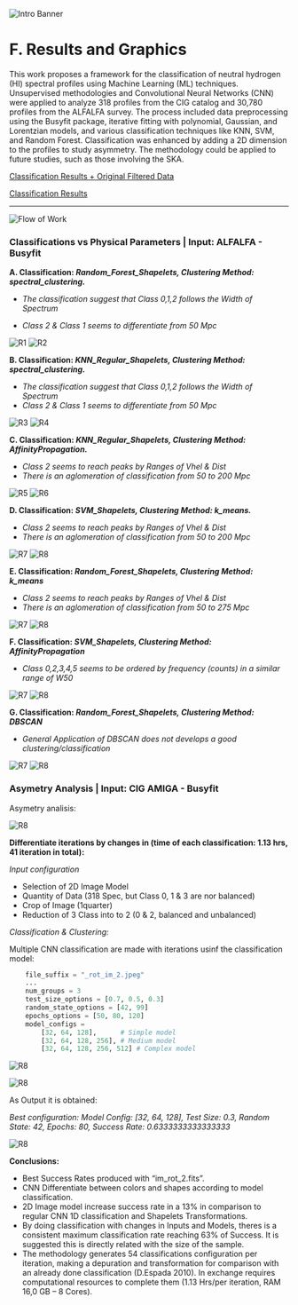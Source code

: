 ![Intro Banner](content/im/Introban.png)



# F. Results and Graphics

This work proposes a framework for the classification of neutral hydrogen (HI) spectral profiles using Machine Learning (ML) techniques. Unsupervised methodologies and Convolutional Neural Networks (CNN) were applied to analyze 318 profiles from the CIG catalog and 30,780 profiles from the ALFALFA survey. The process included data preprocessing using the Busyfit package, iterative fitting with polynomial, Gaussian, and Lorentzian models, and various classification techniques like KNN, SVM, and Random Forest. Classification was enhanced by adding a 2D dimension to the profiles to study asymmetry. The methodology could be applied to future studies, such as those involving the SKA.

[Classification Results + Original Filtered Data](./classification_results_plots.pdf)

[Classification Results](./classification_results_plots_ALL.pdf)


---
![Flow of Work](content/im/Flow_of_Work_2.jpg)

### Classifications vs Physical Parameters | Input: ALFALFA - Busyfit 

**A. Classification: *Random_Forest_Shapelets, Clustering Method: spectral_clustering.***

- *The classification suggest that Class 0,1,2 follows the Width of Spectrum*

- *Class 2 & Class 1 seems to differentiate from 50 Mpc*

![R1](content/im/R1.png)
![R2](content/im/R2.png)

**B. Classification: *KNN_Regular_Shapelets, Clustering Method: spectral_clustering.***
- *The classification suggest that Class 0,1,2 follows the Width of Spectrum*
- *Class 2 & Class 1 seems to differentiate from 50 Mpc*

![R3](content/im/R3.png)
![R4](content/im/R4.png)

**C. Classification: *KNN_Regular_Shapelets, Clustering Method: AffinityPropagation.***
- *Class 2 seems to reach peaks by Ranges of Vhel & Dist*
- *There is an aglomeration of classification from 50 to 200 Mpc*

![R5](content/im/R5.png)
![R6](content/im/R6.png)

**D. Classification: *SVM_Shapelets, Clustering Method: k_means.***
- *Class 2 seems to reach peaks by Ranges of Vhel & Dist*
- *There is an aglomeration of classification from 50 to 200 Mpc*

![R7](content/im/R7.png)
![R8](content/im/R8.png)

**E. Classification: *Random_Forest_Shapelets, Clustering Method: k_means***
- *Class 2 seems to reach peaks by Ranges of Vhel & Dist*
- *There is an aglomeration of classification from 50 to 275 Mpc*

![R7](content/im/R11.png)
![R8](content/im/R12.png)

**F. Classification: *SVM_Shapelets, Clustering Method: AffinityPropagation***
- *Class 0,2,3,4,5 seems to be ordered by frequency (counts) in a similar range of W50*

![R7](content/im/R13.png)
![R8](content/im/R14.png)

**G. Classification: *Random_Forest_Shapelets, Clustering Method: DBSCAN***
- *General Application of DBSCAN does not develops a good clustering/classification*

![R7](content/im/R15.png)
![R8](content/im/R16.png)


### Asymetry Analysis | Input: CIG AMIGA - Busyfit

Asymetry analisis:

![R8](content/im/R22.jpg)

**Differentiate iterations by changes in (time of each classification: 1.13 hrs, 41 iteration in total):**

*Input configuration*

- Selection of 2D Image Model
- Quantity of Data (318 Spec, but Class 0, 1 & 3 are nor balanced)
- Crop of Image (1quarter)
- Reduction of 3 Class into to 2 (0 & 2, balanced and unbalanced)

*Classification & Clustering:*

Multiple CNN classification are made with iterations usinf the classification model:

``` python 
    file_suffix = "_rot_im_2.jpeg"
    ...
    num_groups = 3
    test_size_options = [0.7, 0.5, 0.3]
    random_state_options = [42, 99]
    epochs_options = [50, 80, 120]
    model_configs = 
        [32, 64, 128],      # Simple model
        [32, 64, 128, 256], # Medium model
        [32, 64, 128, 256, 512] # Complex model
```

![R8](content/im/R17.png)

![R8](content/im/R18.png)

As Output it is obtained:

*Best configuration: Model Config: [32, 64, 128], Test Size: 0.3, Random State: 42, Epochs: 80, Success Rate: 0.6333333333333333*

![R8](content/im/R21.jpg)


**Conclusions:**

- Best Success Rates produced with “im_rot_2.fits”.
- CNN Differentiate between colors and shapes according to model classification.
- 2D Image model increase success rate in a 13% in comparison to regular CNN 1D classification and Shapelets Transformations.
- By doing classification with changes in Inputs and  Models, theres is a consistent maximum classification rate reaching 63% of Success. It is suggested this is directly related with the size of the sample.
- The methodology generates 54 classifications configuration per iteration, making a depuration and transformation for comparison with an already done classification (D.Espada 2010). In exchange requires computational resources to complete them (1.13 Hrs/per iteration, RAM 16,0 GB – 8 Cores).

